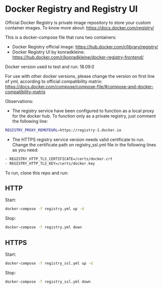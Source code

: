# Docker Registry and Registry UI

Official Docker Registry is private image repository to store your custom container images.
To know more about: https://docs.docker.com/registry/

This is a docker-compose file that runs two containers:
- Docker Registry official image: https://hub.docker.com/r/library/registry/
- Docker Registry UI by konradkleine: https://hub.docker.com/r/konradkleine/docker-registry-frontend/


Docker version used to test and run: 18.09.0

For use with other docker versions, please change the version on first line of yml, according to official compatibility matrix:
https://docs.docker.com/compose/compose-file/#compose-and-docker-compatibility-matrix


Observations: 
- The registry service have been configured to function as a local proxy for the docker hub. To function only as a private registry, just comment the following line:
```sh
REGISTRY_PROXY_REMOTEURL=https://registry-1.docker.io
```
- The HTTPS registry service version needs valid certificate to run. Change the certificate path on registry_ssl.yml file in the following lines as you need:
```sh
- REGISTRY_HTTP_TLS_CERTIFICATE=/certs/docker.crt
- REGISTRY_HTTP_TLS_KEY=/certs/docker.key
```

To run, clone this repo and run:

## HTTP

Start:
```sh
docker-compose -f registry.yml up -d
```
Stop:
```sh
docker-compose -f registry.yml down
```

## HTTPS

Start:
```sh
docker-compose -f registry_ssl.yml up -d
```
Stop:
```sh
docker-compose -f registry_ssl.yml down
```